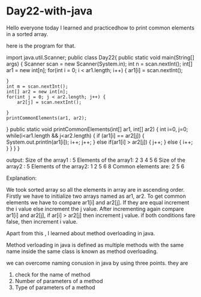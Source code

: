 # Day22-with-java

Hello everyone today I learned and practicedhow to print common elements in a sorted array.

here is the program for that.

import java.util.Scanner;
public class Day22{
    public static void main(String[] args)
{
    Scanner scan = new Scanner(System.in);
    int n = scan.nextInt();
    int[] ar1 = new int[n];
    for(int i = 0; i < ar1.length; i++) {
        ar1[i] = scan.nextInt();
        
    }
    int m = scan.nextInt();
    int[] ar2 = new int[n];
    for(int j = 0; j < ar2.length; j++) {
        ar2[j] = scan.nextInt();
        
    }
    printCommonElements(ar1, ar2);
    
}
public static void printCommonElements(int[] ar1, int[] ar2)
{
    int i=0, j=0;
    while(i<ar1.length && j<ar2.length)
    {
        if (ar1[i] == ar2[j])
        {
            System.out.println(ar1[i]);
            i++;
            j++;
        }
        else if(ar1[i] > ar2[j])
        {
            j++;
        }
        else
        {
            i++;
        }
    }
}
}

output:
Size of the array1 : 5
Elements of the array1: 2 3 4 5 6
Size of the array2 : 5
Elements of the array2: 1 2 5 6 8
Common elements are: 2 5 6

Explanation: 

We took sorted array so all the elements in array are in ascending order.  Firstly we have to initialize two arrays named as ar1, ar2. To get common elements we have to compare ar1[i] and ar2[j]. If they are equal increment the i value else increment the j value. After incrementing again compare ar1[i] and ar2[j], if ar[i] > ar2[j] then increment j value.  if both conditions fare false, then increment i value.

Apart from this , I learned  about method overloading in java.

Method verloading in java is defined as  multiple methods with the same name inside the same class is known as method overloading.

we can overcome naming conusion in java by using three points. they are

1. check for the name of method
2. Number of parameters of a method
3. Type of parameters of a method




